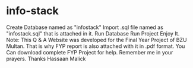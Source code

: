 # info-stack
Create Database named as "infostack"
Import .sql file named as "infostack.sql" that is attached in it.
Run Database
Run Project
Enjoy It.
Note: This Q & A Website was developed for the Final Year Project of BZU Multan.
That is why FYP report is also attached with it in .pdf format. You Can download complete FYP Project for help.
Remember me in your prayers.
Thanks
Hassaan Malick